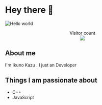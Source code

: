 # Hey there :wave:

<img src="https://raw.githubusercontent.com/sagar-viradiya/sagar-viradiya/master/resources/banner.png" alt="Hello world">

<p align="center"> 
  Visitor count<br>
  <img src="https://profile-counter.glitch.me/ikunokazu/count.svg" />
</p>

## About me

I'm Ikuno Kazu . I just an Developer


## Things I am passionate about

- C++
- JavaScript
